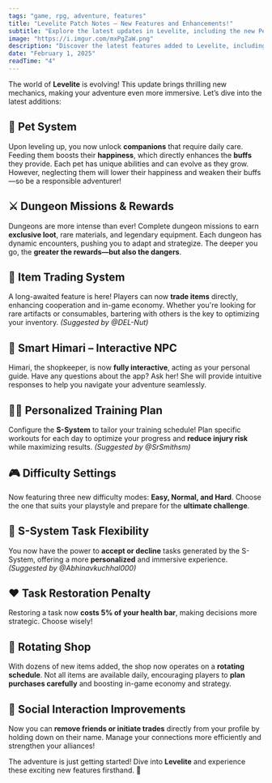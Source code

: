 ```yaml
---
tags: "game, rpg, adventure, features"
title: "Levelite Patch Notes – New Features and Enhancements!"
subtitle: "Explore the latest updates in Levelite, including the new Pet System, Dungeon Missions, Item Trading, and more!"
image: "https://i.imgur.com/mxPgZaW.png"
description: "Discover the latest features added to Levelite, including pets, item trading, interactive NPCs, and enhanced dungeon challenges!"
date: "February 1, 2025"
readTime: "4"
---
```


The world of **Levelite** is evolving! This update brings thrilling new mechanics, making your adventure even more immersive. Let’s dive into the latest additions:

## 🐾 Pet System
Upon leveling up, you now unlock **companions** that require daily care. Feeding them boosts their **happiness**, which directly enhances the **buffs** they provide. Each pet has unique abilities and can evolve as they grow. However, neglecting them will lower their happiness and weaken their buffs—so be a responsible adventurer!

## ⚔️ Dungeon Missions & Rewards
Dungeons are more intense than ever! Complete dungeon missions to earn **exclusive loot**, rare materials, and legendary equipment. Each dungeon has dynamic encounters, pushing you to adapt and strategize. The deeper you go, the **greater the rewards—but also the dangers**.

## 🔄 Item Trading System
A long-awaited feature is here! Players can now **trade items** directly, enhancing cooperation and in-game economy. Whether you're looking for rare artifacts or consumables, bartering with others is the key to optimizing your inventory. *(Suggested by @DEL-Nut)*

## 🏪 Smart Himari – Interactive NPC
Himari, the shopkeeper, is now **fully interactive**, acting as your personal guide. Have any questions about the app? Ask her! She will provide intuitive responses to help you navigate your adventure seamlessly.

## 🏋️‍♂️ Personalized Training Plan
Configure the **S-System** to tailor your training schedule! Plan specific workouts for each day to optimize your progress and **reduce injury risk** while maximizing results. *(Suggested by @SrSmithsm)*

## 🎮 Difficulty Settings
Now featuring three new difficulty modes: **Easy, Normal, and Hard**. Choose the one that suits your playstyle and prepare for the **ultimate challenge**.

## 🔄 S-System Task Flexibility
You now have the power to **accept or decline** tasks generated by the S-System, offering a more **personalized** and immersive experience. *(Suggested by @Abhinavkuchhal000)*

## ❤️ Task Restoration Penalty
Restoring a task now **costs 5% of your health bar**, making decisions more strategic. Choose wisely!

## 🛒 Rotating Shop
With dozens of new items added, the shop now operates on a **rotating schedule**. Not all items are available daily, encouraging players to **plan purchases carefully** and boosting in-game economy and strategy.

## 🤝 Social Interaction Improvements
Now you can **remove friends or initiate trades** directly from your profile by holding down on their name. Manage your connections more efficiently and strengthen your alliances!

The adventure is just getting started! Dive into **Levelite** and experience these exciting new features firsthand. 🚀